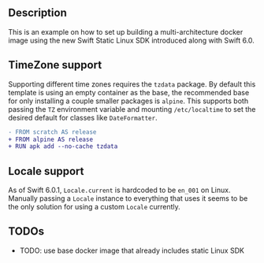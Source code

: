 ## Description

This is an example on how to set up building a multi-architecture docker image using the new Swift Static Linux SDK introduced along with Swift 6.0.

## TimeZone support

Supporting different time zones requires the `tzdata` package. By default this template is using an empty container as the base, the recommended base for only installing a couple smaller packages is `alpine`. This supports both passing the `TZ` environment variable and mounting `/etc/localtime` to set the desired default for classes like `DateFormatter`.

```diff
- FROM scratch AS release
+ FROM alpine AS release
+ RUN apk add --no-cache tzdata
```

## Locale support

As of Swift 6.0.1, `Locale.current` is hardcoded to be `en_001` on Linux. Manually passing a `Locale` instance to everything that uses it seems to be the only solution for using a custom `Locale` currently.

## TODOs

- TODO: use base docker image that already includes static Linux SDK
